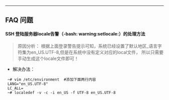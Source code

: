 




---
## FAQ 问题
#### SSH 登陆服务器locale告警（-bash: warning:setlocale:）的处理方法
> 原因分析：
根据上面登录警告提示可知，系统已经设置了默认地区_语言字符集为en_US.UTF-8,但是在系统中没有定义对应的local文件，
所以只需要手动生成这个locale文件即可！

* 解决办法：
```shell {.line-numbers}
 ~# vim /etc/environment  #添加下面两行内容
 LANG="en_US.UTF-8"
 LC_ALL=
 ~# localedef -v -c -i en_US -f UTF-8 en_US.UTF-8
```
